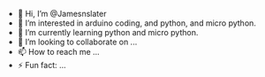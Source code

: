 - 👋 Hi, I’m @Jamesnslater
- 👀 I’m interested in arduino coding, and python, and micro python.
- 🌱 I’m currently learning python and micro python.
- 💞️ I’m looking to collaborate on ...
- 📫 How to reach me ...
- ⚡ Fun fact: ...

<!---
Jamesnslater/Jamesnslater is a ✨ special ✨ repository because its `README.md` (this file) appears on your GitHub profile.
You can click the Preview link to take a look at your changes.
--->
